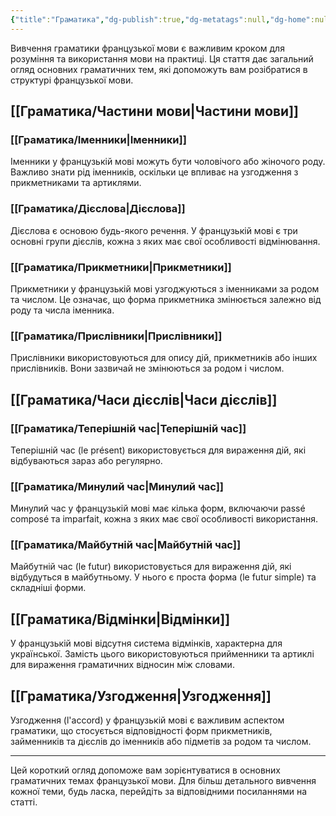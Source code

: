 ```yaml
---
{"title":"Граматика","dg-publish":true,"dg-metatags":null,"dg-home":null,"permalink":"/gramatika/gramatika/","dgPassFrontmatter":true,"noteIcon":""}
---
```



Вивчення граматики французької мови є важливим кроком для розуміння та використання мови на практиці. Ця стаття дає загальний огляд основних граматичних тем, які допоможуть вам розібратися в структурі французької мови.

## [[Граматика/Частини мови\|Частини мови]]

### [[Граматика/Іменники\|Іменники]]
Іменники у французькій мові можуть бути чоловічого або жіночого роду. Важливо знати рід іменників, оскільки це впливає на узгодження з прикметниками та артиклями.

### [[Граматика/Дієслова\|Дієслова]]
Дієслова є основою будь-якого речення. У французькій мові є три основні групи дієслів, кожна з яких має свої особливості відмінювання.

### [[Граматика/Прикметники\|Прикметники]]
Прикметники у французькій мові узгоджуються з іменниками за родом та числом. Це означає, що форма прикметника змінюється залежно від роду та числа іменника.

### [[Граматика/Прислівники\|Прислівники]]
Прислівники використовуються для опису дій, прикметників або інших прислівників. Вони зазвичай не змінюються за родом і числом.

## [[Граматика/Часи дієслів\|Часи дієслів]]

### [[Граматика/Теперішній час\|Теперішній час]]
Теперішній час (le présent) використовується для вираження дій, які відбуваються зараз або регулярно.

### [[Граматика/Минулий час\|Минулий час]]
Минулий час у французькій мові має кілька форм, включаючи passé composé та imparfait, кожна з яких має свої особливості використання.

### [[Граматика/Майбутній час\|Майбутній час]]
Майбутній час (le futur) використовується для вираження дій, які відбудуться в майбутньому. У нього є проста форма (le futur simple) та складніші форми.

## [[Граматика/Відмінки\|Відмінки]]
У французькій мові відсутня система відмінків, характерна для української. Замість цього використовуються прийменники та артиклі для вираження граматичних відносин між словами.

## [[Граматика/Узгодження\|Узгодження]]
Узгодження (l'accord) у французькій мові є важливим аспектом граматики, що стосується відповідності форм прикметників, займенників та дієслів до іменників або підметів за родом та числом.

---

Цей короткий огляд допоможе вам зорієнтуватися в основних граматичних темах французької мови. Для більш детального вивчення кожної теми, будь ласка, перейдіть за відповідними посиланнями на статті.